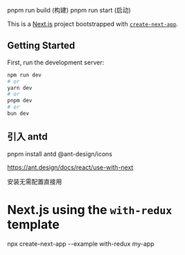 
<!-- 部署node步骤 -->
pnpm run build (构建)
pnpm run start (启动)

This is a [Next.js](https://nextjs.org) project bootstrapped with [`create-next-app`](https://nextjs.org/docs/app/api-reference/cli/create-next-app).

## Getting Started

First, run the development server:

```bash
npm run dev
# or
yarn dev
# or
pnpm dev
# or
bun dev
```


## 引入 antd

pnpm install antd @ant-design/icons

https://ant.design/docs/react/use-with-next

安装无需配置直接用


# Next.js using the `with-redux` template
npx create-next-app --example with-redux my-app